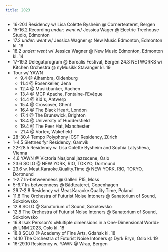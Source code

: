 ```yaml
---
title: 2023
---
```

- 16-20.1 Residency w/ Lisa Colette Bysheim @ Cornerteateret, Bergen
- 15-16.2 Recording _under: went_ w/ Jessica Wager @ Electric Treehouse Studio, Edmonton
- 17.2 _under: went_ w/ Jessica Wagner @ New Music Edmonton, Edmonton kl. 19
- 18.2 _under: went_ w/ Jessica Wagner @ New Music Edmonton, Edmonton kl. 14
- 17-19.3 Delegatprogram @ Borealis Festival, Bergen
24.3 NETWORKS w/ Kitchen Orchestra @ nyMusikk Stavanger kl. 19
- Tour w/ YAWN
  - 9.4 @ Alhambra, Oldenburg
  - 11.4 @ Rosenkeller, Jena
  - 12.4 @ Musikbunker, Aachen
  - 13.4 @ MCP Apache, Fontaine-l'Evêque
  - 14.4 @ Kid's, Antwerp
  - 15.4 @ Crossover, Ghent
  - 16.4 @ The Black Heart, London
  - 17.4 @ The Brunswick, Brighton
  - 18.4 @ University of Huddersfield
  - 19.4 @ The Peer Hat, Manchester
  - 21.4 @ Vortex, Wakefield
- 28-30.4 Tempo Polyphony ICST Residency, Zürich
- 1-4.5 Slettnes fyr Residency, Gamvik
- 22-28.5 Residency w. Lisa Colette Bysheim and Sophia Latysheva, Vienna
- 4.6 YAWN @ Victoria Nasjonal jazzscene, Oslo
- 23.6 SOLO @ NEW YORK, RIO, TOKYO, Dortmund
- 23.6 w. Meat.Karaoke.Quality.Time @ NEW YORK, RIO, TOKYO, Dortmund
- 1-2.7 In-betweenness @ Galleri F15, Moss
- 5-6.7 In-betweenness @ Bådteateret, Copenhagen
- 29.7-2.8 Residency w/ Meat.Karaoke.Quality.Time, Poland
- 11.8  The Orchestra of Futurist Noise Intoners @ Sanatorium of Sound, Sokołowsko
- 12.8  SOLO @ Sanatorium of Sound, Sokołowsko
- 12.8  The Orchestra of Futurist Noise Intoners @ Sanatorium of Sound, Sokołowsko
- 16.8 Isak Persson's «Multiple dimensions in a One-Dimensional World» @ UNM 2023, Oslo kl. 18
- 18.8 SOLO @ Academy of Fine Arts, Gdańsk kl. 18
- 14.10  The Orchestra of Futurist Noise Intoners @ Dyrk Bryn, Oslo kl. 19
- 16-29.10 Residency w. YAWN @ Wrap, Bergen</p>

